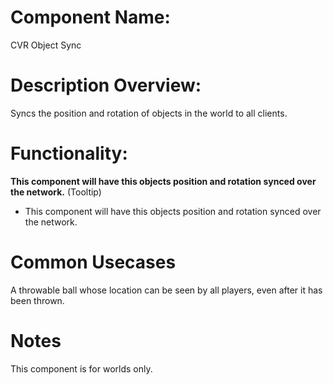 
# Component Name:

CVR Object Sync
# Description Overview:

Syncs the position and rotation of objects in the world to all clients.

# Functionality:

**This component will have this objects position and rotation synced over the network.** (Tooltip)

- This component will have this objects position and rotation synced over the network.

# Common Usecases

A throwable ball whose location can be seen by all players, even after it has been thrown.

# Notes

This component is for worlds only.
